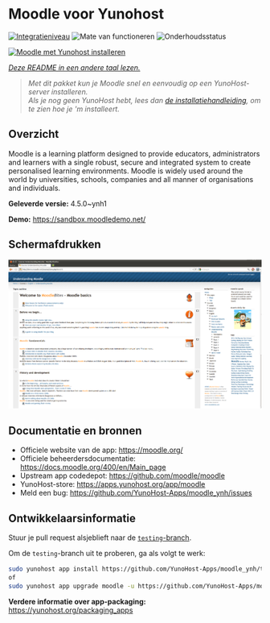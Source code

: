 <!--
NB: Deze README is automatisch gegenereerd door <https://github.com/YunoHost/apps/tree/master/tools/readme_generator>
Hij mag NIET handmatig aangepast worden.
-->

# Moodle voor Yunohost

[![Integratieniveau](https://dash.yunohost.org/integration/moodle.svg)](https://ci-apps.yunohost.org/ci/apps/moodle/) ![Mate van functioneren](https://ci-apps.yunohost.org/ci/badges/moodle.status.svg) ![Onderhoudsstatus](https://ci-apps.yunohost.org/ci/badges/moodle.maintain.svg)

[![Moodle met Yunohost installeren](https://install-app.yunohost.org/install-with-yunohost.svg)](https://install-app.yunohost.org/?app=moodle)

*[Deze README in een andere taal lezen.](./ALL_README.md)*

> *Met dit pakket kun je Moodle snel en eenvoudig op een YunoHost-server installeren.*  
> *Als je nog geen YunoHost hebt, lees dan [de installatiehandleiding](https://yunohost.org/install), om te zien hoe je 'm installeert.*

## Overzicht

Moodle is a learning platform designed to provide educators, administrators and learners with a single robust, secure and integrated system to create personalised learning environments. Moodle is widely used around the world by universities, schools, companies and all manner of organisations and individuals.


**Geleverde versie:** 4.5.0~ynh1

**Demo:** <https://sandbox.moodledemo.net/>

## Schermafdrukken

![Schermafdrukken van Moodle](./doc/screenshots/Moodle_2.0_on_Firefox_4.0.png)

## Documentatie en bronnen

- Officiele website van de app: <https://moodle.org/>
- Officiele beheerdersdocumentatie: <https://docs.moodle.org/400/en/Main_page>
- Upstream app codedepot: <https://github.com/moodle/moodle>
- YunoHost-store: <https://apps.yunohost.org/app/moodle>
- Meld een bug: <https://github.com/YunoHost-Apps/moodle_ynh/issues>

## Ontwikkelaarsinformatie

Stuur je pull request alsjeblieft naar de [`testing`-branch](https://github.com/YunoHost-Apps/moodle_ynh/tree/testing).

Om de `testing`-branch uit te proberen, ga als volgt te werk:

```bash
sudo yunohost app install https://github.com/YunoHost-Apps/moodle_ynh/tree/testing --debug
of
sudo yunohost app upgrade moodle -u https://github.com/YunoHost-Apps/moodle_ynh/tree/testing --debug
```

**Verdere informatie over app-packaging:** <https://yunohost.org/packaging_apps>
